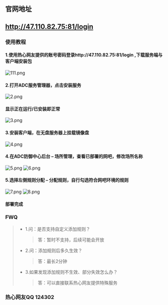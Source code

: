 ## 官网地址
## http://47.110.82.75:81/login
### 使用教程
#### 1.使用热心网友提供的账号密码登录http://47.110.82.75:81/login ,下载服务端与客户端安装包
![111.png](https://i.loli.net/2019/04/26/5cc279582feac.png)
#### 2.打开ADC服务管理器，点击安装服务
![2.png](https://i.loli.net/2019/04/26/5cc279de280cf.png)
#### 显示正在运行/已安装即正常
![3.png](https://i.loli.net/2019/04/26/5cc279dc23bd7.png)
#### 3.安装客户端，在无盘服务器上挂载镜像盘
![4.png](https://i.loli.net/2019/04/26/5cc27bb95a907.png)
#### 4.在ADC防御中心后台 – 场所管理，查看已部署的网吧，修改场所名称
![5.png](https://i.loli.net/2019/04/26/5cc27bb949bc6.png)
![6.png](https://i.loli.net/2019/04/26/5cc27bb8d6680.png)
#### 5.选择左侧规则分配 – 分配规则，自行勾选符合网吧环境的规则
![7.png](https://i.loli.net/2019/04/26/5cc27bb919ef0.png)
![8.png](https://i.loli.net/2019/04/26/5cc27bb923142.png)
#### 部署完成
### FWQ
> * 1.问：是否支持自定义添加规则？
>   > 答：暂时不支持，后续可能会开放
> * 2.问：添加规则后多久生效？
>   > 答：最长2分钟
> * 3.如果发现添加规则不生效、部分失效怎么办？
>   > 答：可以直接联系热心网友提供特殊服务
### 热心网友QQ 124302
